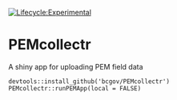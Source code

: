 [![Lifecycle:Experimental](https://img.shields.io/badge/Lifecycle-Experimental-339999)](<Redirect-URL>)

# PEMcollectr
A shiny app for uploading PEM field data


```
devtools::install_github('bcgov/PEMcollectr')
PEMcollectr::runPEMApp(local = FALSE)
```

